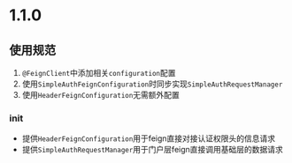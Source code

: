 # 1.1.0
## 使用规范
1. `@FeignClient`中添加相关`configuration`配置
2. 使用`SimpleAuthFeignConfiguration`时同步实现`SimpleAuthRequestManager`
3. 使用`HeaderFeignConfiguration`无需额外配置

### init
* 提供`HeaderFeignConfiguration`用于feign直接对接认证权限头的信息请求
* 提供`SimpleAuthRequestManager`用于门户层feign直接调用基础层的数据请求



